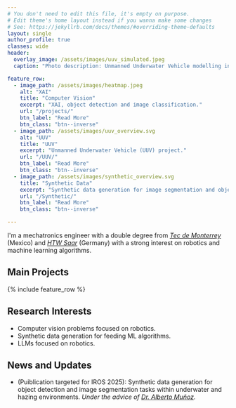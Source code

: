 ```yaml
---
# You don't need to edit this file, it's empty on purpose.
# Edit theme's home layout instead if you wanna make some changes
# See: https://jekyllrb.com/docs/themes/#overriding-theme-defaults
layout: single
author_profile: true
classes: wide
header:
  overlay_image: /assets/images/uuv_simulated.jpeg
  caption: "Photo description: Unmanned Underwater Vehicle modelling in Blender"

feature_row:
  - image_path: /assets/images/heatmap.jpeg
    alt: "XAI"
    title: "Computer Vision"
    excerpt: "XAI, object detection and image classification."
    url: "/projects/"
    btn_label: "Read More"
    btn_class: "btn--inverse"
  - image_path: /assets/images/uuv_overview.svg
    alt: "UUV"
    title: "UUV"
    excerpt: "Unmanned Underwater Vehicle (UUV) project."
    url: "/UUV/"
    btn_label: "Read More"
    btn_class: "btn--inverse"
  - image_path: /assets/images/synthetic_overview.svg
    title: "Synthetic Data"
    excerpt: "Synthetic data generation for image segmentation and object detection tasks used in  terrestrial and underwater applications."
    url: "/Synthetic/"
    btn_label: "Read More"
    btn_class: "btn--inverse"

---
```

I'm a mechatronics engineer with a double degree from [_Tec de Monterrey_](https://tec.mx/en) (Mexico) and [_HTW Saar_](https://www.htwsaar.de/) (Germany) with a strong interest on robotics and machine learning algorithms.

## Main Projects 
{% include feature_row %}

## Research Interests
- Computer vision problems focused on robotics.
- Synthetic data generation for feeding ML algorithms.
- LLMs focused on robotics.

## News and Updates
- (Puiblication targeted for IROS 2025): Synthetic data generation for object detection and image segmentation tasks within underwater and hazing environments. _Under the advice of [Dr. Alberto Muñoz](https://scholar.google.com.mx/citations?user=3o9-OssAAAAJ&hl=en)._